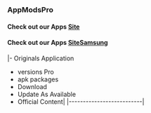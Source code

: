 ### AppModsPro 
#### Check out our Apps [Site](https://github.com/Gustavo112603/seal/releases/tag/Seal)
#### Check out our Apps [SiteSamsung](https://github.com/Gustavo112603/seal/releases/tag/Samsung)

|- Originals Application 
- versions Pro
- apk packages
- Download 
- Update As Available 
- Official Content|
|--------------------------|







